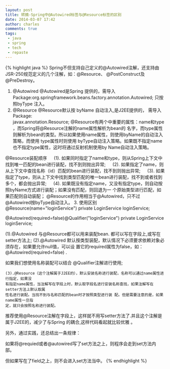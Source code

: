 ```yaml
---
layout: post
title: 转摘-Spring中@Autowired标签与@Resource标签的区别
date: 2014-03-07 17:42
author: charles
comments: true
tags:
 - java
 - spring
 - tech
 - repaste
---
```


{% highlight java %}
Spring不但支持自己定义的@Autowired注解，还支持由JSR-250规范定义的几个注解，如：@Resource、 @PostConstruct及@PreDestroy。

1. @Autowired
    @Autowired是Spring 提供的，需导入
    Package:org.springframework.beans.factory.annotation.Autowired;
    只按照byType 注入。
2. @Resource
    @Resource默认按 byName 自动注入,是J2EE提供的， 需导入Package:  
    javax.annotation.Resource;
    @Resource有两个中重要的属性：name和type ，而Spring将@Resource注解的name属性解析为bean的
    名字，而type属性则解析为bean的类型。所以如果使用name属性，则使用byName的自动注入策略，而使用
    type属性时则使用 byType自动注入策略。如果既不指定name也不指定type属性，这时将通过反射机制使用by
    Name自动注入策略。

@Resource装配顺序
　 (1). 如果同时指定了name和type，则从Spring上下文中找到唯一匹配的bean进行装配，找不到则抛出异常;
　 (2). 如果指定了name，则从上下文中查找名称（id）匹配的bean进行装配，找不到则抛出异常;
　 (3). 如果指定了type，则从上下文中找到类型匹配的唯一bean进行装配，找不到或者找到多个，都会抛出异常;
　 (4). 如果既没有指定name，又没有指定type，则自动按照byName方式进行装配；如果没有匹配，则回退为一
    个原始类型进行匹配，如果匹配则自动装配；
    @Resource的作用相当于@Autowired，只不过@Autowired按byType自动注入。
3. 使用区别
    @Resource(name="loginService") 
    private LoginService loginService;

@Autowired(required=false)@Qualifier("loginService") 
    private LoginService loginService;

(1).@Autowired 与@Resource都可以用来装配bean. 都可以写在字段上,或写在setter方法上;
   (2).@Autowired 默认按类型装配，默认情况下必须要求依赖对象必须存在，如果要允许null值，可以设
    置它的required属性为false，如：@Autowired(required=false) .

如果我们想使用名称装配可以结合 @Qualifier注解进行使用;

    (3).@Resource（这个注解属于J2EE的），默认安装名称进行装配，名称可以通过name属性进行指定，如果没
    有指定name属性，当注解写在字段上时，默认取字段名进行安装名称查找，如果注解写在setter方法上默认取属
    性名进行装配。当找不到与名称匹配的bean时才按照类型进行装 配。但是需要注意的是，如果name属性一旦指
    定，就只会按照名称进行装配。

推荐使用@Resource注解在字段上，这样就不用写setter方法了.并且这个注解是属于J2EE的，减少了与Spring
    的耦合,这样代码看起就比较优雅 。

另外，通过实践，还总结出一条规律：

如果将@requied或者@autowired写了set方法之上，则程序会走到set方法内部。

但如果写在了field之上，则不会进入set方法当中。
{% endhighlight %}
